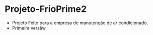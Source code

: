 # Projeto-FrioPrime2


- Projeto Feito para a empresa de manutenção de ar condicionado.
- Primeira versãw

